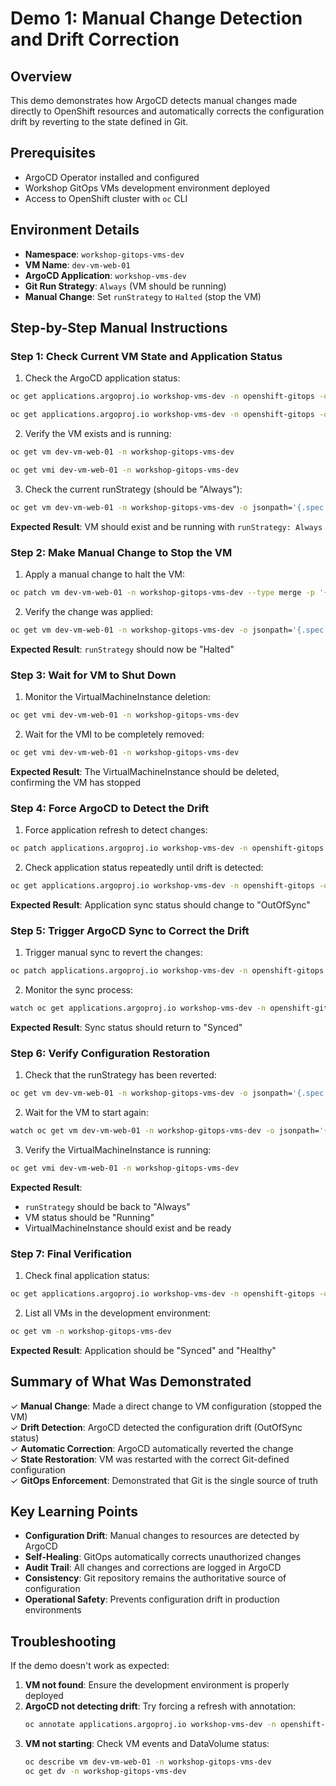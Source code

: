 # Demo 1: Manual Change Detection and Drift Correction

## Overview
This demo demonstrates how ArgoCD detects manual changes made directly to OpenShift resources and automatically corrects the configuration drift by reverting to the state defined in Git.

## Prerequisites
- ArgoCD Operator installed and configured
- Workshop GitOps VMs development environment deployed
- Access to OpenShift cluster with `oc` CLI

## Environment Details
- **Namespace**: `workshop-gitops-vms-dev`
- **VM Name**: `dev-vm-web-01`
- **ArgoCD Application**: `workshop-vms-dev`
- **Git Run Strategy**: `Always` (VM should be running)
- **Manual Change**: Set `runStrategy` to `Halted` (stop the VM)

## Step-by-Step Manual Instructions

### Step 1: Check Current VM State and Application Status

1. Check the ArgoCD application status:
```bash
oc get applications.argoproj.io workshop-vms-dev -n openshift-gitops -o jsonpath='{.status.sync.status}'
```

```bash
oc get applications.argoproj.io workshop-vms-dev -n openshift-gitops -o jsonpath='{.status.health.status}'
```

2. Verify the VM exists and is running:
```bash
oc get vm dev-vm-web-01 -n workshop-gitops-vms-dev
```

```bash
oc get vmi dev-vm-web-01 -n workshop-gitops-vms-dev
```

3. Check the current runStrategy (should be "Always"):
```bash
oc get vm dev-vm-web-01 -n workshop-gitops-vms-dev -o jsonpath='{.spec.runStrategy}'
```

**Expected Result**: VM should exist and be running with `runStrategy: Always`

### Step 2: Make Manual Change to Stop the VM

1. Apply a manual change to halt the VM:
```bash
oc patch vm dev-vm-web-01 -n workshop-gitops-vms-dev --type merge -p '{"spec":{"runStrategy":"Halted"}}'
```

2. Verify the change was applied:
```bash
oc get vm dev-vm-web-01 -n workshop-gitops-vms-dev -o jsonpath='{.spec.runStrategy}'
```

**Expected Result**: `runStrategy` should now be "Halted"

### Step 3: Wait for VM to Shut Down

1. Monitor the VirtualMachineInstance deletion:
```bash
oc get vmi dev-vm-web-01 -n workshop-gitops-vms-dev
```

2. Wait for the VMI to be completely removed:
```bash
oc get vmi dev-vm-web-01 -n workshop-gitops-vms-dev
```

**Expected Result**: The VirtualMachineInstance should be deleted, confirming the VM has stopped

### Step 4: Force ArgoCD to Detect the Drift

1. Force application refresh to detect changes:
```bash
oc patch applications.argoproj.io workshop-vms-dev -n openshift-gitops --type merge -p '{"operation":{"initiatedBy":{"username":"admin"},"sync":{"revision":"HEAD"}}}'
```

2. Check application status repeatedly until drift is detected:
```bash
oc get applications.argoproj.io workshop-vms-dev -n openshift-gitops -o jsonpath='{.status.sync.status}'
```

**Expected Result**: Application sync status should change to "OutOfSync"

### Step 5: Trigger ArgoCD Sync to Correct the Drift

1. Trigger manual sync to revert the changes:
```bash
oc patch applications.argoproj.io workshop-vms-dev -n openshift-gitops --type merge -p '{"operation":{"initiatedBy":{"username":"admin"},"sync":{"revision":"HEAD"}}}'
```

2. Monitor the sync process:
```bash
watch oc get applications.argoproj.io workshop-vms-dev -n openshift-gitops -o jsonpath='{.status.sync.status}'
```

**Expected Result**: Sync status should return to "Synced"

### Step 6: Verify Configuration Restoration

1. Check that the runStrategy has been reverted:
```bash
oc get vm dev-vm-web-01 -n workshop-gitops-vms-dev -o jsonpath='{.spec.runStrategy}'
```

2. Wait for the VM to start again:
```bash
watch oc get vm dev-vm-web-01 -n workshop-gitops-vms-dev -o jsonpath='{.status.printableStatus}'
```

3. Verify the VirtualMachineInstance is running:
```bash
oc get vmi dev-vm-web-01 -n workshop-gitops-vms-dev
```

**Expected Result**: 
- `runStrategy` should be back to "Always"
- VM status should be "Running"
- VirtualMachineInstance should exist and be ready

### Step 7: Final Verification

1. Check final application status:
```bash
oc get applications.argoproj.io workshop-vms-dev -n openshift-gitops -o custom-columns="NAME:.metadata.name,SYNC:.status.sync.status,HEALTH:.status.health.status"
```

2. List all VMs in the development environment:
```bash
oc get vm -n workshop-gitops-vms-dev
```

**Expected Result**: Application should be "Synced" and "Healthy"

## Summary of What Was Demonstrated

✓ **Manual Change**: Made a direct change to VM configuration (stopped the VM)  
✓ **Drift Detection**: ArgoCD detected the configuration drift (OutOfSync status)  
✓ **Automatic Correction**: ArgoCD automatically reverted the change  
✓ **State Restoration**: VM was restarted with the correct Git-defined configuration  
✓ **GitOps Enforcement**: Demonstrated that Git is the single source of truth  

## Key Learning Points

- **Configuration Drift**: Manual changes to resources are detected by ArgoCD
- **Self-Healing**: GitOps automatically corrects unauthorized changes
- **Audit Trail**: All changes and corrections are logged in ArgoCD
- **Consistency**: Git repository remains the authoritative source of configuration
- **Operational Safety**: Prevents configuration drift in production environments

## Troubleshooting

If the demo doesn't work as expected:

1. **VM not found**: Ensure the development environment is properly deployed
2. **ArgoCD not detecting drift**: Try forcing a refresh with annotation:
   ```bash
   oc annotate applications.argoproj.io workshop-vms-dev -n openshift-gitops argocd.argoproj.io/refresh="$(date)" --overwrite
   ```
3. **VM not starting**: Check VM events and DataVolume status:
   ```bash
   oc describe vm dev-vm-web-01 -n workshop-gitops-vms-dev
   oc get dv -n workshop-gitops-vms-dev
   ```